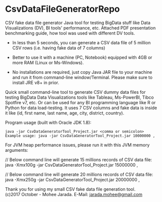 # CsvDataFileGeneratorRepo
CSV fake data file generator Java tool for testing BigData stuff like Data Visualizations (DV), BI tools' performance, etc.
Attached PDF presentation benchmarking guide, how tool was used with different DV tools.

* In less than 5 seconds, you can generate a CSV data file of 5 million CSV rows (i.e. having fake data of 7 columns)

* Better to use it with a machine (PC, Notebook) equipped with 4GB or more RAM (Linux or Ms-Windows).

* No installations are required, just copy Java JAR file to your machine and run it from command-line window/Terminal. Please make sure to install JRE v8+ in prior.

Quick small command-line tool to generate CSV dummy data files for testing BigData Data Visualizations tools like 
Tableau, Ms-PowerBI, Tibco Spotfire v7, etc. Or can be used for any BI programming language like R or Python for data load-testing.
It uses 7 CSV columns and fake data is inside it like (id, first name, last name, age, city, district, country).

Program usage (built with Oracle JDK 1.8):

    java -jar CsvDataGeneratorTool_Project.jar <comma or semicolon> 
    Example usage: java -jar CsvDataGeneratorTool_Project.jar 10000000 ,

For JVM heap performance issues, please run it with this JVM memory arguments:

// Below command line will generate 15 millions records of CSV data file:
    java -Xmx100g -jar CsvDataGeneratorTool_Project.jar 15000000 ,
    
// Below command line will generate 20 millions records of CSV data file:
    java -Xmx250g -jar CsvDataGeneratorTool_Project.jar 20000000 ,

Thank you for using my small CSV fake data file generation tool.<br/>
(c)2017 October - Mohee Jarada. E-Mail: jarada.mohee@gmail.com

